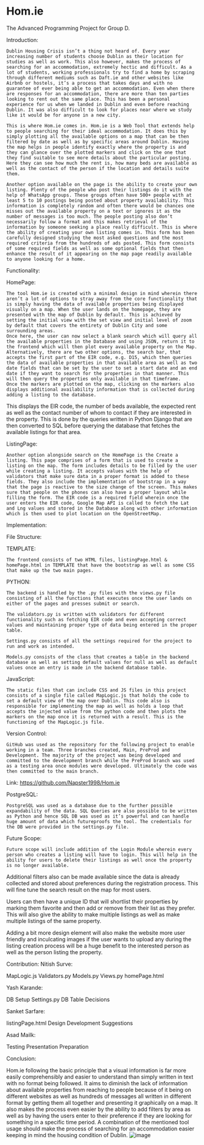 # Hom.ie
The Advanced Programming Project for Group D.


Introduction: 

	Dublin Housing Crisis isn’t a thing not heard of. Every year increasing number of students choose Dublin as their location for studies as well as work. This also however, makes the process of searching for an accommodation, extremely hectic and difficult. As a lot of students, working professionals try to find a home by scraping through different mediums such as Daft.ie and other websites like Airbnb or hostels, it’s a process that takes days and with no guarantee of ever being able to get an accommodation. Even when there are responses for an accommodation, there are more than ten parties looking to rent out the same place. This has been a personal experience for us when we landed in Dublin and even before reaching Dublin. It was also difficult to look for places near where we study like it would be for anyone in a new city.
 
	This is where Hom.ie comes in. Hom.ie is a Web Tool that extends help to people searching for their ideal accommodation. It does this by simply plotting all the available options on a map that can be then filtered by date as well as by specific areas around Dublin. Having the map helps in people identify exactly where the property is and they can glance over the plotted markers and click on the one that they find suitable to see more details about the particular posting. Here they can see how much the rent is, how many beds are available as well as the contact of the person if the location and details suite them.

	Another option available on the page is the ability to create your own listing. Plenty of the people who post their listings do it with the help of WhatsApp groups. These groups often have 500+ people with at least 5 to 10 postings being posted about property availability. This information is completely random and often there would be chances one misses out the available property on a text or ignores it as the number of messages is too much. The people posting also don’t necessarily follow a format and this makes retrieval of the information by someone seeking a place really difficult. This is where the ability of creating your own listing comes in. This form has been carefully designed studying the most asked questions and the most required criteria from the hundreds of ads posted. This form consists of some required fields as well as some optional fields that then enhance the result of it appearing on the map page readily available to anyone looking for a home.
	

Functionality: 

HomePage:

	The tool Hom.ie is created with a minimal design in mind wherein there aren’t a lot of options to stray away from the core functionality that is simply having the data of available properties being displayed visually on a map. When the user lands on the homepage, they are presented with the map of Dublin by default. This is achieved by setting the initial view with the set view and initial level of zoom by default that covers the entirety of Dublin City and some surrounding areas. 
	Once here, the user can now select a blank search which will query all the available properties in the Database and using JSON, return it to the frontend which will then plot every available property on the Map. Alternatively, there are two other options, the search bar, that accepts the first part of the EIR code, e.g. D15, which then queries the data of available properties in that available area as well as two date fields that can be set by the user to set a start date and an end date if they want to search for the properties in that manner. This will then query the properties only available in that timeframe. 
	Once the markers are plotted on the map, clicking on the markers also displays additional availability information that is collected during adding a listing to the database. 
This displays the EIR code, the number of beds available, the expected rent as well as the contact number of whom to contact if they are interested in the property. This is done by the queries written in Python Django that are then converted to SQL before querying the database that fetches the available listings for that area.

ListingPage:

	Another option alongside search on the HomePage is the Create a listing. This page comprises of a form that is used to create a listing on the map. The form includes details to be filled by the user while creating a listing. It accepts values with the help of validators that make sure data in a proper format is added to these fields. They also include the implementation of bootstrap in a way that the page is reactive to the size change of the screen. This makes sure that people on the phones can also have a proper layout while filling the form. The EIR code is a required field wherein once the user enters the EIR code, Google Map API is called to fetch the Lat and Lng values and stored in the Database along with other information which is then used to plot location on the OpenStreetMap.
	
	
Implementation:

File Structure:

TEMPLATE:

	The frontend consists of two HTML files, listingPage.html & homePage.html in TEMPLATE that have the bootstrap as well as some CSS that make up the two main pages.


	 
PYTHON:

	The backend is handled by the .py files with the views.py file consisting of all the functions that executes once the user lands on either of the pages and presses submit or search. 
	
	The validators.py is written with validators for different functionality such as fetching EIR code and even accepting correct values and maintaining proper type of data being entered in the proper table.

	Settings.py consists of all the settings required for the project to run and work as intended.

	Models.py consists of the class that creates a table in the backend database as well as setting default values for null as well as default values once an entry is made in the backend database table.

JavaScript:

	The static files that can include CSS and JS files in this project consists of a single file called MapLogic.js that holds the code to set a default view of the map over Dublin. This code also is responsible for implementing the map as well as holds a loop that accepts the injected value from the python code and then plots the markers on the map once it is returned with a result. This is the functioning of the MapLogic.js file.





Version Control:

	GitHub was used as the repository for the following project to enable working in a team. Three branches created, Main, PreProd and Development. The majority of the project was being developed and committed to the development branch while the PreProd branch was used as a testing area once modules were developed. Ultimately the code was then committed to the main branch.

Link: https://github.com/Napster1998/Hom.ie


PostgreSQL:
	
	PostgreSQL was used as a database due to the further possible expandability of the data. SQL Queries are also possible to be written as Python and hence SQL DB was used as it’s powerful and can handle huge amount of data which futureproofs the tool. The credentials for the DB were provided in the settings.py file. 








Future Scope:

	Future scope will include addition of the Login Module wherein every person who creates a listing will have to login. This will help in the ability for users to delete their listings as well once the property is no longer available.

Additional filters also can be made available since the data is already collected and stored about preferences during the registration process. This will fine tune the search result on the map for most users.

Users can then have a unique ID that will shortlist their properties by marking them favorite and then add or remove from their list as they prefer. This will also give the ability to make multiple listings as well as make multiple listings of the same property.

Adding a bit more design element will also make the website more user friendly and inculcating images if the user wants to upload any during the listing creation process will be a huge benefit to the interested person as well as the person listing the property. 


Contribution:
Nitish Surve:

MapLogic.js
Validators.py
Models.py
Views.py
homePage.html

Yash Karande:

DB Setup
Settings.py
DB Table Decisions


Sanket Sarfare:

listingPage.html
Design
Development Suggestions

Asad Mailk:

Testing 
Presentation Preparation

	
Conclusion:

Hom.ie following the basic principle that a visual information is far more easily comprehensibly and easier to understand than simply written in text with no format being followed. It aims to diminish the lack of information about available properties from reaching to people because of it being on different websites as well as hundreds of messages all written in different format by getting them all together and presenting it graphically on a map. It also makes the process even easier by the ability to add filters by area as well as by having the users enter to their preference if they are looking for something in a specific time period. A combination of the mentioned tool usage should make the process of searching for an accommodation easier keeping in mind the housing condition of Dublin.
![image](https://user-images.githubusercontent.com/46029472/209028245-0590d1e0-dc78-4e0c-910b-e1052f08d0fd.png)





